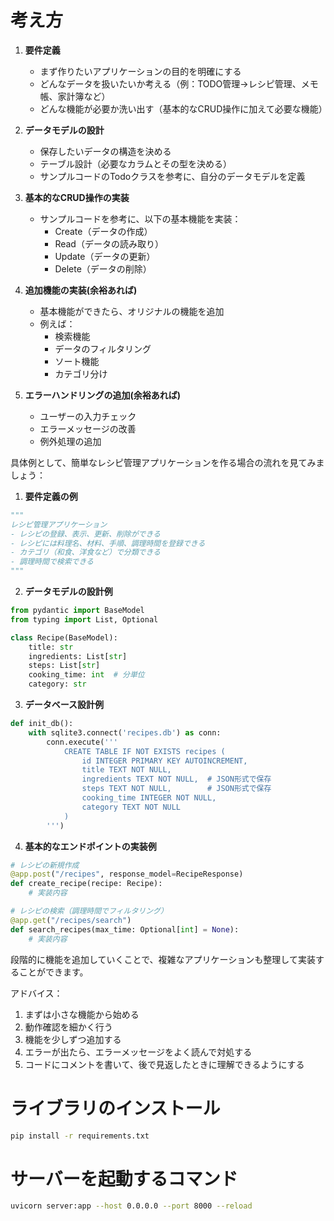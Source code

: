 # 考え方

1. **要件定義**
   - まず作りたいアプリケーションの目的を明確にする
   - どんなデータを扱いたいか考える（例：TODO管理→レシピ管理、メモ帳、家計簿など）
   - どんな機能が必要か洗い出す（基本的なCRUD操作に加えて必要な機能）

2. **データモデルの設計**
   - 保存したいデータの構造を決める
   - テーブル設計（必要なカラムとその型を決める）
   - サンプルコードのTodoクラスを参考に、自分のデータモデルを定義

3. **基本的なCRUD操作の実装**
   - サンプルコードを参考に、以下の基本機能を実装：
     - Create（データの作成）
     - Read（データの読み取り）
     - Update（データの更新）
     - Delete（データの削除）

4. **追加機能の実装(余裕あれば)**
   - 基本機能ができたら、オリジナルの機能を追加
   - 例えば：
     - 検索機能
     - データのフィルタリング
     - ソート機能
     - カテゴリ分け

5. **エラーハンドリングの追加(余裕あれば)**
   - ユーザーの入力チェック
   - エラーメッセージの改善
   - 例外処理の追加

具体例として、簡単なレシピ管理アプリケーションを作る場合の流れを見てみましょう：

1. **要件定義の例**
```python
"""
レシピ管理アプリケーション
- レシピの登録、表示、更新、削除ができる
- レシピには料理名、材料、手順、調理時間を登録できる
- カテゴリ（和食、洋食など）で分類できる
- 調理時間で検索できる
"""
```

2. **データモデルの設計例**
```python
from pydantic import BaseModel
from typing import List, Optional

class Recipe(BaseModel):
    title: str
    ingredients: List[str]
    steps: List[str]
    cooking_time: int  # 分単位
    category: str
```

3. **データベース設計例**
```python
def init_db():
    with sqlite3.connect('recipes.db') as conn:
        conn.execute('''
            CREATE TABLE IF NOT EXISTS recipes (
                id INTEGER PRIMARY KEY AUTOINCREMENT,
                title TEXT NOT NULL,
                ingredients TEXT NOT NULL,  # JSON形式で保存
                steps TEXT NOT NULL,        # JSON形式で保存
                cooking_time INTEGER NOT NULL,
                category TEXT NOT NULL
            )
        ''')
```

4. **基本的なエンドポイントの実装例**
```python
# レシピの新規作成
@app.post("/recipes", response_model=RecipeResponse)
def create_recipe(recipe: Recipe):
    # 実装内容

# レシピの検索（調理時間でフィルタリング）
@app.get("/recipes/search")
def search_recipes(max_time: Optional[int] = None):
    # 実装内容
```

段階的に機能を追加していくことで、複雑なアプリケーションも整理して実装することができます。

アドバイス：
1. まずは小さな機能から始める
2. 動作確認を細かく行う
3. 機能を少しずつ追加する
4. エラーが出たら、エラーメッセージをよく読んで対処する
5. コードにコメントを書いて、後で見返したときに理解できるようにする

# ライブラリのインストール
```bash
pip install -r requirements.txt
```

# サーバーを起動するコマンド
```bash
uvicorn server:app --host 0.0.0.0 --port 8000 --reload
```